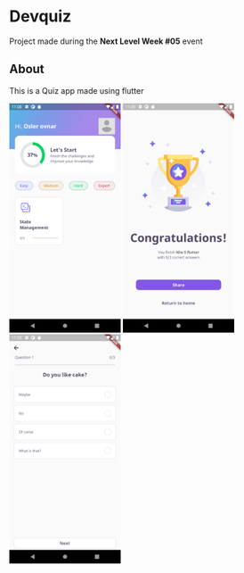 # Devquiz

Project made during the __Next Level Week #05__ event

## About
This is a Quiz app made using flutter

<img src="assets\images\Screenshot_3.png" width=200>
<img src="assets\images\Screenshot_2.png" width=200>
<img src="assets\images\Screenshot_1.png" width=200>